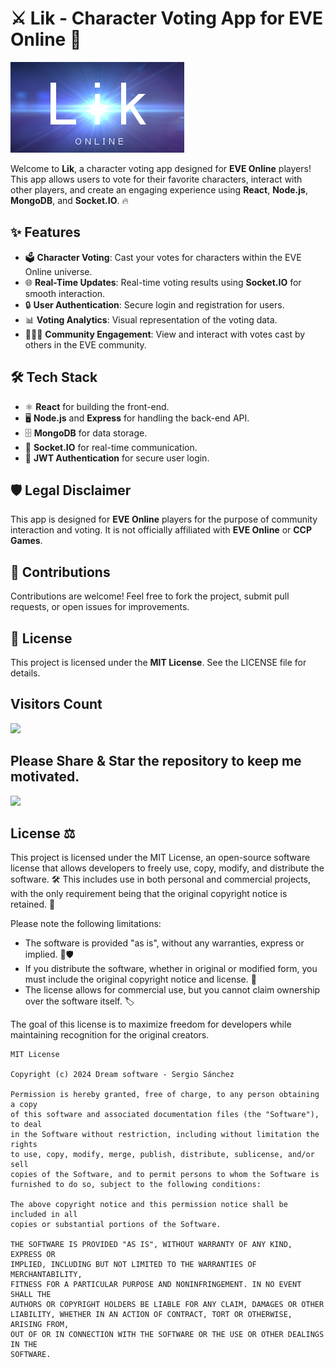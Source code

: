 # ⚔️ Lik - Character Voting App for EVE Online 🚀

![lik](app/img/logo.png "Logo Lik")

Welcome to **Lik**, a character voting app designed for **EVE Online** players! This app allows users to vote for their favorite characters, interact with other players, and create an engaging experience using **React**, **Node.js**, **MongoDB**, and **Socket.IO**. 🔥

## ✨ Features  
- 🗳️ **Character Voting**: Cast your votes for characters within the EVE Online universe.
- 🌐 **Real-Time Updates**: Real-time voting results using **Socket.IO** for smooth interaction.
- 🔒 **User Authentication**: Secure login and registration for users.
- 📊 **Voting Analytics**: Visual representation of the voting data.
- 🧑‍🤝‍🧑 **Community Engagement**: View and interact with votes cast by others in the EVE community.

## 🛠️ Tech Stack  
- ⚛️ **React** for building the front-end.
- 🖥️ **Node.js** and **Express** for handling the back-end API.
- 🗄️ **MongoDB** for data storage.
- 🔌 **Socket.IO** for real-time communication.
- 🔑 **JWT Authentication** for secure user login.

## 🛡️ Legal Disclaimer  
This app is designed for **EVE Online** players for the purpose of community interaction and voting. It is not officially affiliated with **EVE Online** or **CCP Games**.

## 🤝 Contributions  
Contributions are welcome! Feel free to fork the project, submit pull requests, or open issues for improvements.  

## 📄 License  
This project is licensed under the **MIT License**. See the LICENSE file for details.  

## Visitors Count

<img width="auto" src="https://profile-counter.glitch.me/lik/count.svg" />

 
 ## Please Share & Star the repository to keep me motivated.
  <a href = "https://github.com/sergio11/lik/stargazers">
     <img src = "https://img.shields.io/github/stars/sergio11/lik" />
  </a>

## License ⚖️

This project is licensed under the MIT License, an open-source software license that allows developers to freely use, copy, modify, and distribute the software. 🛠️ This includes use in both personal and commercial projects, with the only requirement being that the original copyright notice is retained. 📄

Please note the following limitations:

- The software is provided "as is", without any warranties, express or implied. 🚫🛡️
- If you distribute the software, whether in original or modified form, you must include the original copyright notice and license. 📑
- The license allows for commercial use, but you cannot claim ownership over the software itself. 🏷️

The goal of this license is to maximize freedom for developers while maintaining recognition for the original creators.

```
MIT License

Copyright (c) 2024 Dream software - Sergio Sánchez 

Permission is hereby granted, free of charge, to any person obtaining a copy
of this software and associated documentation files (the "Software"), to deal
in the Software without restriction, including without limitation the rights
to use, copy, modify, merge, publish, distribute, sublicense, and/or sell
copies of the Software, and to permit persons to whom the Software is
furnished to do so, subject to the following conditions:

The above copyright notice and this permission notice shall be included in all
copies or substantial portions of the Software.

THE SOFTWARE IS PROVIDED "AS IS", WITHOUT WARRANTY OF ANY KIND, EXPRESS OR
IMPLIED, INCLUDING BUT NOT LIMITED TO THE WARRANTIES OF MERCHANTABILITY,
FITNESS FOR A PARTICULAR PURPOSE AND NONINFRINGEMENT. IN NO EVENT SHALL THE
AUTHORS OR COPYRIGHT HOLDERS BE LIABLE FOR ANY CLAIM, DAMAGES OR OTHER
LIABILITY, WHETHER IN AN ACTION OF CONTRACT, TORT OR OTHERWISE, ARISING FROM,
OUT OF OR IN CONNECTION WITH THE SOFTWARE OR THE USE OR OTHER DEALINGS IN THE
SOFTWARE.
```
